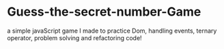 # Guess-the-secret-number-Game
a simple javaScript game I made to practice Dom, handling events, ternary operator, problem solving and refactoring code!
